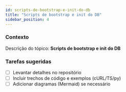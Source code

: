 ```yaml
---
id: scripts-de-bootstrap-e-init-do-db
title: "Scripts de bootstrap e init do DB"
sidebar_position: 4
---
```


<!-- Conteúdo inicial (stub). Preencha com detalhes do projeto. -->

### Contexto
Descrição do tópico: **Scripts de bootstrap e init do DB**

### Tarefas sugeridas
- [ ] Levantar detalhes no repositório
- [ ] Incluir trechos de código e exemplos (cURL/TS/py)
- [ ] Adicionar diagramas (Mermaid) se necessário